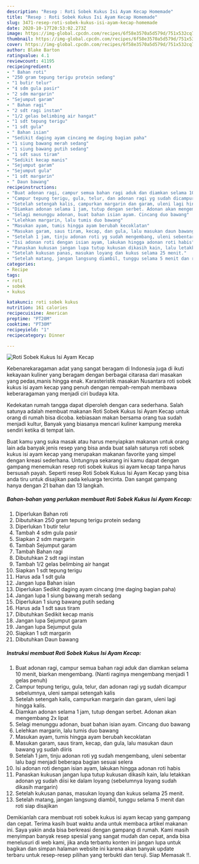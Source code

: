 ```yaml
---
description: "Resep : Roti Sobek Kukus Isi Ayam Kecap Homemade"
title: "Resep : Roti Sobek Kukus Isi Ayam Kecap Homemade"
slug: 3471-resep-roti-sobek-kukus-isi-ayam-kecap-homemade
date: 2020-10-17T20:53:02.273Z
image: https://img-global.cpcdn.com/recipes/6f58e3570a5d579d/751x532cq70/roti-sobek-kukus-isi-ayam-kecap-foto-resep-utama.jpg
thumbnail: https://img-global.cpcdn.com/recipes/6f58e3570a5d579d/751x532cq70/roti-sobek-kukus-isi-ayam-kecap-foto-resep-utama.jpg
cover: https://img-global.cpcdn.com/recipes/6f58e3570a5d579d/751x532cq70/roti-sobek-kukus-isi-ayam-kecap-foto-resep-utama.jpg
author: Blake Barton
ratingvalue: 4.1
reviewcount: 41195
recipeingredient:
- " Bahan roti"
- "250 gram tepung terigu protein sedang"
- "1 butir telur"
- "4 sdm gula pasir"
- "2 sdm margarin"
- "Sejumput garam"
- " Bahan ragi"
- "2 sdt ragi instan"
- "1/2 gelas belimbing air hangat"
- "1 sdt tepung terigu"
- "1 sdt gula"
- " Bahan isian"
- "Sedikit daging ayam cincang me daging bagian paha"
- "1 siung bawang merah sedang"
- "1 siung bawang putih sedang"
- "1 sdt saus tiram"
- "Sedikit kecap manis"
- "Sejumput garam"
- "Sejumput gula"
- "1 sdt margarin"
- " Daun bawang"
recipeinstructions:
- "Buat adonan ragi, campur semua bahan ragi aduk dan diamkan selama 10 menit, biarkan mengembang. (Nanti raginya mengembang menjadi 1 gelas penuh)"
- "Campur tepung terigu, gula, telur, dan adonan ragi yg sudah dicampur sebelumnya, uleni sampai setengah kalis"
- "Setelah setengah kalis, campurkan margarin dan garam, uleni lagi hingga kalis."
- "Diamkan adonan selama 1 jam, tutup dengan serbet. Adonan akan mengembang 2x lipat"
- "Selagi menunggu adonan, buat bahan isian ayam. Cincang duo bawang"
- "Lelehkan margarin, lalu tumis duo bawang"
- "Masukan ayam, tumis hingga ayam berubah kecoklatan"
- "Masukan garam, saus tiram, kecap, dan gula, lalu masukan daun bawang yg sudah diiris"
- "Setelah 1 jam, tinju adonan roti yg sudah mengembang, uleni sebentar lalu bagi menjadi beberapa bagian sesuai selera"
- "Isi adonan roti dengan isian ayam, lakukan hingga adonan roti habis"
- "Panaskan kukusan jangan lupa tutup kukusan dikasih kain, lalu letakkan adonan yg sudah diisi ke dalam loyang (sebelumnya loyang sudah dikasih margarin)"
- "Setelah kukusan panas, masukan loyang dan kukus selama 25 menit."
- "Setelah matang, jangan langsung diambil, tunggu selama 5 menit dan roti siap disajikan"
categories:
- Recipe
tags:
- roti
- sobek
- kukus

katakunci: roti sobek kukus 
nutrition: 161 calories
recipecuisine: American
preptime: "PT20M"
cooktime: "PT30M"
recipeyield: "1"
recipecategory: Dinner

---
```



![Roti Sobek Kukus Isi Ayam Kecap](https://img-global.cpcdn.com/recipes/6f58e3570a5d579d/751x532cq70/roti-sobek-kukus-isi-ayam-kecap-foto-resep-utama.jpg)

Kebenarekaragaman adat yang sangat beragam di Indonesia juga di ikuti kekayaan kuliner yang beragam dengan berbagai citarasa dari masakan yang pedas,manis hingga enak. Karasteristik masakan Nusantara roti sobek kukus isi ayam kecap yang penuh dengan rempah-rempah membawa keberaragaman yang menjadi ciri budaya kita.


Kedekatan rumah tangga dapat diperoleh dengan cara sederhana. Salah satunya adalah membuat makanan Roti Sobek Kukus Isi Ayam Kecap untuk orang di rumah bisa dicoba. kebiasaan makan bersama orang tua sudah menjadi kultur, Banyak yang biasanya mencari kuliner kampung mereka sendiri ketika di tempat lain.



Buat kamu yang suka masak atau harus menyiapkan makanan untuk orang lain ada banyak jenis resep yang bisa anda buat salah satunya roti sobek kukus isi ayam kecap yang merupakan makanan favorite yang simpel dengan kreasi sederhana. Untungnya sekarang ini kamu dapat dengan gampang menemukan resep roti sobek kukus isi ayam kecap tanpa harus bersusah payah.
Seperti resep Roti Sobek Kukus Isi Ayam Kecap yang bisa anda tiru untuk disajikan pada keluarga tercinta. Dan sangat gampang hanya dengan 21 bahan dan 13 langkah.


<!--inarticleads1-->

##### Bahan-bahan yang perlukan membuat Roti Sobek Kukus Isi Ayam Kecap:

1. Diperlukan  Bahan roti
1. Dibutuhkan 250 gram tepung terigu protein sedang
1. Diperlukan 1 butir telur
1. Tambah 4 sdm gula pasir
1. Siapkan 2 sdm margarin
1. Tambah Sejumput garam
1. Tambah  Bahan ragi
1. Dibutuhkan 2 sdt ragi instan
1. Tambah 1/2 gelas belimbing air hangat
1. Siapkan 1 sdt tepung terigu
1. Harus ada 1 sdt gula
1. Jangan lupa  Bahan isian
1. Diperlukan Sedikit daging ayam cincang (me daging bagian paha)
1. Jangan lupa 1 siung bawang merah sedang
1. Diperlukan 1 siung bawang putih sedang
1. Harus ada 1 sdt saus tiram
1. Dibutuhkan Sedikit kecap manis
1. Jangan lupa Sejumput garam
1. Jangan lupa Sejumput gula
1. Siapkan 1 sdt margarin
1. Dibutuhkan  Daun bawang




<!--inarticleads2-->

##### Instruksi membuat  Roti Sobek Kukus Isi Ayam Kecap:

1. Buat adonan ragi, campur semua bahan ragi aduk dan diamkan selama 10 menit, biarkan mengembang. (Nanti raginya mengembang menjadi 1 gelas penuh)
1. Campur tepung terigu, gula, telur, dan adonan ragi yg sudah dicampur sebelumnya, uleni sampai setengah kalis
1. Setelah setengah kalis, campurkan margarin dan garam, uleni lagi hingga kalis.
1. Diamkan adonan selama 1 jam, tutup dengan serbet. Adonan akan mengembang 2x lipat
1. Selagi menunggu adonan, buat bahan isian ayam. Cincang duo bawang
1. Lelehkan margarin, lalu tumis duo bawang
1. Masukan ayam, tumis hingga ayam berubah kecoklatan
1. Masukan garam, saus tiram, kecap, dan gula, lalu masukan daun bawang yg sudah diiris
1. Setelah 1 jam, tinju adonan roti yg sudah mengembang, uleni sebentar lalu bagi menjadi beberapa bagian sesuai selera
1. Isi adonan roti dengan isian ayam, lakukan hingga adonan roti habis
1. Panaskan kukusan jangan lupa tutup kukusan dikasih kain, lalu letakkan adonan yg sudah diisi ke dalam loyang (sebelumnya loyang sudah dikasih margarin)
1. Setelah kukusan panas, masukan loyang dan kukus selama 25 menit.
1. Setelah matang, jangan langsung diambil, tunggu selama 5 menit dan roti siap disajikan




Demikianlah cara membuat roti sobek kukus isi ayam kecap yang gampang dan cepat. Terima kasih buat waktu anda untuk membaca artikel makanan ini. Saya yakin anda bisa berkreasi dengan gampang di rumah. Kami masih menyimpan banyak resep spesial yang sangat mudah dan cepat, anda bisa menelusuri di web kami, jika anda terbantu konten ini jangan lupa untuk bagikan dan simpan halaman website ini karena akan banyak update terbaru untuk resep-resep pilihan yang terbukti dan teruji. Siap Memasak !!. 
